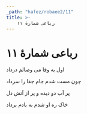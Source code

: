 ```yaml
---
_path: "hafez/robaee2/11"
title: >-
    رباعی شمارهٔ ۱۱
---
```

# رباعی شمارهٔ ۱۱

<div class="b" id="bn1"><div class="m1"><p>اول به وفا می وصالم درداد</p></div>
<div class="m2"><p>چون مست شدم جام جفا را سرداد</p></div></div>
<div class="b" id="bn2"><div class="m1"><p>پر آب دو دیده و پر از آتش دل</p></div>
<div class="m2"><p>خاک ره او شدم به بادم برداد</p></div></div>
